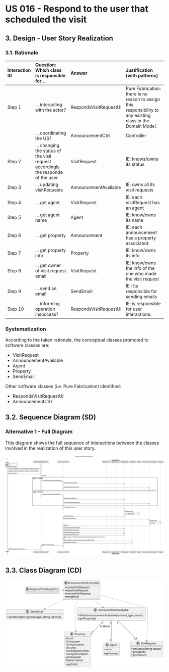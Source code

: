 # US 016 - Respond to the user that scheduled the visit

## 3. Design - User Story Realization 

### 3.1. Rationale

| Interaction ID | Question: Which class is responsible for...                                         | Answer                 | Justification (with patterns)                                                                                 |
|:---------------|:------------------------------------------------------------------------------------|:-----------------------|:--------------------------------------------------------------------------------------------------------------|
| Step 1  		     | 	... interacting with the actor?                                                    | RespondsVisitRequestUI | Pure Fabrication: there is no reason to assign this responsibility to any existing class in the Domain Model. |
| 		             | 	... coordinating the US?                                                           | AnnouncementCtrl       | Controller                                                                                                    |
| Step 2  		     | 	... changing the status of the visit request accordingly the responde of the user	 | VisitRequest           | IE: knows/owns its status                                                                                     |
| Step 3         | ... updating visitRequests                                                          | AnnouncementAvailable  | IE: owns all its visit requests                                                                               |
| Step 4         | ... get agent                                                                       | VisitRequest           | IE: each visitRequest has an agent                                                                            |
| Step 5         | ... get agent name                                                                  | Agent                  | IE: know/owns its name                                                                                        |
| Step 6         | ... get property                                                                    | Announcement           | IE: each announcement has a property associated                                                               |
| Step 7         | ... get property info                                                               | Property               | IE: know/owns its info                                                                                        |
| Step 8         | ... get owner of visit request email                                                | VisitRequest           | IE: know/owns the info of the one who made the visit request                                                  | 
| Step 9         | ... send an email                                                                   | SendEmail              | IE : Its responsible for sending emails                                                                       |
| Step 10  		    | 	... informing operation insuccess?                                                 | RespondsVisitRequestUI | IE: is responsible for user interactions.                                                                     |


### Systematization ##

According to the taken rationale, the conceptual classes promoted to software classes are: 

 * VisitRequest
 * AnnouncementAvailable
 * Agent
 * Property
 * SendEmail
 

Other software classes (i.e. Pure Fabrication) identified: 

 * RespondsVisitRequestUI
 * AnnouncementCtrl      


## 3.2. Sequence Diagram (SD)

### Alternative 1 - Full Diagram

This diagram shows the full sequence of interactions between the classes involved in the realization of this user story.

![Sequence Diagram - Full](svg/us016-sequence-diagram-full.svg)



## 3.3. Class Diagram (CD)

![Class Diagram](svg/us016-class-diagram.svg)